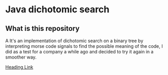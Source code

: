 # Java dichotomic search
## What is this repository
A It's an implementation of <a to="https://en.wikipedia.org/wiki/Dichotomic_search#:~:text=In%20computer%20science%2C%20a%20dichotomic%20search%20is%20a,conquer%20algorithm.%20A%20well-known%20example%20is%20binary%20search."> dichotomic search</a> on a binary tree by interpreting morse code signals to find the possible meaning of the code, I did as a test for a company a while ago and decided to try it again in a smoother way.


[Heading Link](#section-i-want)
